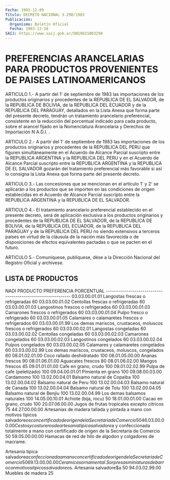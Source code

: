 ```yaml
---
Fecha: 1983-12-09
Título: DECRETO NACIONAL 3.290/1983
Publicación:
  Organismo: Boletín Oficial
  Fecha: 1983-12-16
SAIJ: https://www.saij.gob.ar/DN19831003290
---
```

# PREFERENCIAS ARANCELARIAS PARA PRODUCTOS PROVENIENTES DE PAISES LATINOAMERICANOS

<a id="1"></a>
ARTICULO 1.- A partir del 1' de septiembre de 1983 las importaciones  de  los  productos  originarios  y procedentes de la REPUBLICA  DE  EL  SALVADOR,  de  la  REPUBLICA DE BOLIVIA,  de  la REPUBLICA DEL ECUADOR y de la REPUBLICA  DEL  PARAGUAY,  detallados en la Lista Anexa que forma parte del presente decreto, tendrán  un tratamiento  arancelario  preferencial, consistente en la reducción del  porcentual  indicado para  cada  producto,  sobre  el  arancel fijado en la Nomenclatura  Arancelaria y Derechos de Importación  N A.D.I. .

<a id="2"></a>
ARTICULO 2.- A partir del 1' de septiembre de 1983 las importaciones  de  los  productos  originarios  y procedentes de la REPUBLICA  DEL PERU que figuren simultáneamente en  el  Acuerdo  de Alcance  Parcial  suscripto  entre  la  REPUBLICA  ARGENTINA  y  la REPUBLICA  DEL  PERU  y  en el Acuerdo de Alcance Parcial suscripto entre la REPUBLICA ARGENTINA  y la REPUBLICA DE EL SALVADOR gozarán del tratamiento preferencial más  favorable  si  así lo consigna la Lista Anexa que forma parte del presente decreto.

<a id="3"></a>
ARTICULO  3.-  Las concesiones que se mencionan en el artículo 1' y 2' se aplicarán  a los productos que se importen en las condiciones de origen establecidas  en  el Acuerdo de Alcance Parcial suscripto entre  la  REPUBLICA ARGENTINA  y  la  REPUBLICA  DE  EL  SALVADOR.

<a id="4"></a>
ARTICULO  4.-  El  tratamiento arancelario preferencial establecido en  el  presente  decreto,  será  de  aplicación  exclusiva  a  los productos  originarios    y  procedentes  de  la  REPUBLICA  DE  EL SALVADOR, de la REPUBLICA DE  BOLIVIA, de la REPUBLICA DEL ECUADOR, de la REPUBLICA DEL PARAGUAY y  de  la REPUBLICA DEL PERU no siendo extensivos a terceros países en virtud  de la cláusula de la nación más favorecida o de disposiciones de efectos  equivalentes pactadas o que se pacten en el futuro.

<a id="5"></a>
ARTICULO  5.- Comuníquese, publíquese, dése a la Dirección Nacional del Registro Oficial y archívese.

## LISTA DE PRODUCTOS

<a id="1"></a>
NADI                   PRODUCTO                  PREFERENCIA                                                 PORCENTUAL ------------------------------------------------------------ 03.03.00.01.01  Langostas frescas o refrigeradas     60 03.03.00.01.02  Centollas frescas o refrigeradas     60 03.03.00.01.03  Langostinos frescos o refrigerados   60 03.03.00.01.03  Camarones frescos o refrigerados     60 03.03.00.01.04  Pulpo fresco o refrigerado           60 03.03.00.01.05  Calamares o calamaretes frescos                o refrigerados                       60 03.03.00.01.99  Los demas mariscos, crustaceos,                moluscos frescos o refrigerados      60 03.03.00.02.01  Langostas congeladas                 60 03.03.00.02.02  Centollas congeladas                 60 03.03.00.02.03  Camarones congelados                 60 03.03.00.02.03  Langostinos congelados               60 03.03.00.02.04  Pulpos congelados                    60 03.03.00.02.05  Calamares y calamaretes congelados   60 03.03.00.02.99  Los demas mariscos, crustaceos,                moluscos, congelados                 60 08.01.02.01.00  Coco rallado deshidratado           100 08.01.05.00.00  Ananas frescos                       90 08.01.06.01.00  Aguacates frescos                    80 08.01.06.02.00  Mangos frescos                       45 09.01.01.01.00  Cafe en grano, crudo                100 09.01.02.02.99  Pulpa de cafe (peletizado)          100 09.04.00.01.01  Pimienta en grano                   100 09.08.00.03.00  Cardamomo                           100 13.02.00.04.01  Balsamo natural de Copaiba          100 13.02.00.04.02  Balsamo natural de Peru             100 13.02.00.04.03  Balsamo natural de Canada           100 13.02.00.04.04  Balsamo natural de Tolu             100 13.02.00.04.05  Balsamo natural de Benjiu           100 13.02.00.04.99  Los demas balsamos naturales        100 14.05.00.10.01  Achiote (bija, rocu)                 50 18.01.00.01.00  Cacao en grano, crudo               100 20.07.06.00.00  Jugos de frutas tropicales                excepto citricos                     75 44.27.00.00.00  Artesanias de madera tallada y                pintada a mano con motivos tipicos                salvadore$os con certificado de                origen de la Secretaria de Comercio  50 46.03.00.00.00  Cestos y costureros de artesania                tipica salvadore$a y confeccionada                totalmente a mano con certificado                de origen de la Secretaria de                Comercio                             50 59.05.00.00.00  Hamacas de red de hilo de algodon                y colgadores de macrame.

Artesania tipica salvadore$a                confeccionada a mano con certificado                de origen de la Secretaria de                Comercio                             50 69.13.00.00.00  Ceramicas ornamental. Sorpresas                miniaturas de barro con motivos                tipicos salvadore$os. Artesania                salvadore$a                          50 94.03.02.99.00    Muebles de madera                    25